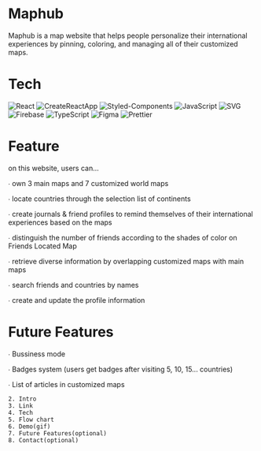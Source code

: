 # Maphub

Maphub is a map website that helps people personalize their
international experiences by pinning, coloring, and
managing all of their customized maps.

# Tech

![React](https://img.shields.io/badge/React-61DAFB.svg?style=for-the-badge&logo=React&logoColor=black) ![CreateReactApp](https://img.shields.io/badge/Create%20React%20App-09D3AC.svg?style=for-the-badge&logo=Create-React-App&logoColor=white)
![Styled-Components](https://img.shields.io/badge/styledcomponents-DB7093.svg?style=for-the-badge&logo=styled-components&logoColor=white)
![JavaScript](https://img.shields.io/badge/JavaScript-F7DF1E.svg?style=for-the-badge&logo=JavaScript&logoColor=black)
![SVG](https://img.shields.io/badge/SVG-FFB13B.svg?style=for-the-badge&logo=SVG&logoColor=black)
![Firebase](https://img.shields.io/badge/Firebase-FFCA28.svg?style=for-the-badge&logo=Firebase&logoColor=black)
![TypeScript](https://img.shields.io/badge/TypeScript-3178C6.svg?style=for-the-badge&logo=TypeScript&logoColor=white) 
![Figma](https://img.shields.io/badge/Figma-F24E1E.svg?style=for-the-badge&logo=Figma&logoColor=white) 
![Prettier](https://img.shields.io/badge/Prettier-F7B93E.svg?style=for-the-badge&logo=Prettier&logoColor=black) 


# Feature

on this website, users can...

∙ own 3 main maps and 7 customized world maps

∙ locate countries through the selection list of continents

∙ create journals & friend profiles to remind themselves of their international experiences based on the maps

∙ distinguish the number of friends according to the shades of color on Friends Located Map

∙ retrieve diverse information by overlapping customized maps with main maps

∙ search friends and countries by names

∙ create and update the profile information

# Future Features

∙ Bussiness mode

∙ Badges system (users get badges after visiting 5, 10, 15... countries) 

∙ List of articles in customized maps 


    2. Intro
    3. Link
    4. Tech
    5. Flow chart
    6. Demo(gif)
    7. Future Features(optional)
    8. Contact(optional)
